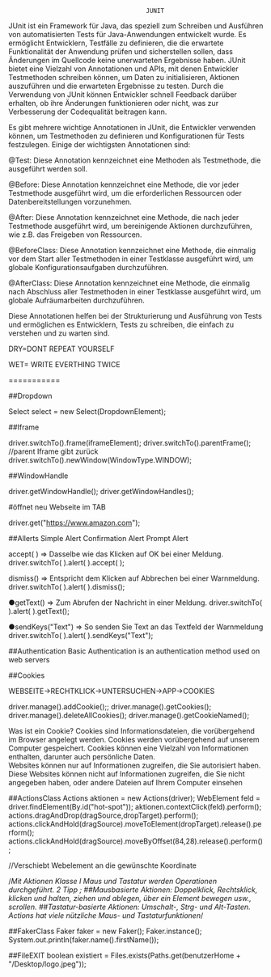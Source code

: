                                           JUNIT


JUnit ist ein Framework für Java, das speziell zum Schreiben und Ausführen von automatisierten Tests für Java-Anwendungen entwickelt wurde. Es ermöglicht Entwicklern, Testfälle zu definieren, die die erwartete Funktionalität der Anwendung prüfen und sicherstellen sollen, dass Änderungen im Quellcode keine unerwarteten Ergebnisse haben. JUnit bietet eine Vielzahl von Annotationen und APIs, mit denen Entwickler Testmethoden schreiben können, um Daten zu initialisieren, Aktionen auszuführen und die erwarteten Ergebnisse zu testen. Durch die Verwendung von JUnit können Entwickler schnell Feedback darüber erhalten, ob ihre Änderungen funktionieren oder nicht, was zur Verbesserung der Codequalität beitragen kann.

Es gibt mehrere wichtige Annotationen in JUnit, die Entwickler verwenden können, um Testmethoden zu definieren und Konfigurationen für Tests festzulegen. Einige der wichtigsten Annotationen sind:

@Test: Diese Annotation kennzeichnet eine Methoden als Testmethode, die ausgeführt werden soll.

@Before: Diese Annotation kennzeichnet eine Methode, die vor jeder Testmethode ausgeführt wird, um die erforderlichen Ressourcen oder Datenbereitstellungen vorzunehmen.

@After: Diese Annotation kennzeichnet eine Methode, die nach jeder Testmethode ausgeführt wird, um bereinigende Aktionen durchzuführen, wie z.B. das Freigeben von Ressourcen.

@BeforeClass: Diese Annotation kennzeichnet eine Methode, die einmalig vor dem Start aller Testmethoden in einer Testklasse ausgeführt wird, um globale Konfigurationsaufgaben durchzuführen.

@AfterClass: Diese Annotation kennzeichnet eine Methode, die einmalig nach Abschluss aller Testmethoden in einer Testklasse ausgeführt wird, um globale Aufräumarbeiten durchzuführen.

Diese Annotationen helfen bei der Strukturierung und Ausführung von Tests und ermöglichen es Entwicklern, Tests zu schreiben, die einfach zu verstehen und zu warten sind.

DRY=DONT REPEAT YOURSELF

WET= WRITE EVERTHING TWICE


===========

##Dropdown

Select select = new Select(DropdownElement);

##Iframe

driver.switchTo().frame(iframeElement);
driver.switchTo().parentFrame(); //parent Iframe gibt zurück
driver.switchTo().newWindow(WindowType.WINDOW);

##WindowHandle

driver.getWindowHandle();
driver.getWindowHandles();

#öffnet neu Webseite im TAB

driver.get("https://www.amazon.com");

##Allerts
Simple Alert
Confirmation Alert
Prompt Alert

accept( ) => Dasselbe wie das Klicken auf OK bei einer Meldung.
driver.switchTo( ).alert( ).accept( );

dismiss() => Entspricht dem Klicken auf Abbrechen bei einer Warnmeldung.
driver.switchTo( ).alert( ).dismiss();

●getText() => Zum Abrufen der Nachricht in einer Meldung.
driver.switchTo( ).alert( ).getText();

●sendKeys("Text") => So senden Sie Text an das Textfeld der Warnmeldung
driver.switchTo( ).alert( ).sendKeys("Text");

##Authentication
Basic Authentication is an authentication method used on web servers

##Cookies

WEBSEITE->RECHTKLICK->UNTERSUCHEN->APP->COOKIES

driver.manage().addCookie();;
driver.manage().getCookies();
driver.manage().deleteAllCookies();
driver.manage().getCookieNamed();

Was ist ein Cookie?
Cookies sind Informationsdateien, 
die vorübergehend im Browser angelegt werden.
Cookies werden vorübergehend auf unserem Computer gespeichert.
Cookies können eine Vielzahl von Informationen enthalten, 
darunter auch persönliche Daten.  
Websites können nur auf Informationen zugreifen, 
die Sie autorisiert haben.  
Diese Websites können nicht auf Informationen zugreifen,
die Sie nicht angegeben haben,
oder andere Dateien auf Ihrem Computer einsehen


##ActionsClass
        Actions aktionen = new Actions(driver);
        WebElement feld = driver.findElement(By.id("hot-spot"));
        aktionen.contextClick(feld).perform();
        actions.dragAndDrop(dragSource,dropTarget).perform();
        actions.clickAndHold(dragSource).moveToElement(dropTarget).release().perform();
        actions.clickAndHold(dragSource).moveByOffset(84,28).release().perform();

//Verschiebt Webelement an die gewünschte Koordinate

/*Mit Aktionen Klasse I Maus und Tastatur werden Operationen durchgeführt.
2 Tipp ;
##Mausbasierte Aktionen:
Doppelklick, Rechtsklick, klicken und halten, ziehen und ablegen, über ein Element bewegen usw., scrollen.
##Tastatur-basierte Aktionen:
Umschalt-, Strg- und Alt-Tasten.
Actions hat viele nützliche Maus- und Tastaturfunktionen*/

##FakerClass
Faker faker = new Faker();
Faker.instance(); 
System.out.println(faker.name().firstName());

##FileEXIT
boolean existiert = Files.exists(Paths.get(benutzerHome + "/Desktop/logo.jpeg"));
      

